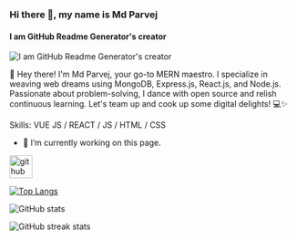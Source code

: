 ### Hi there 👋, my name is Md Parvej
#### I am GitHub Readme Generator's creator
![I am GitHub Readme Generator's creator](https://arturssmirnovs.github.io/github-profile-readme-generator/images/banner.png)

👋 Hey there! I'm Md Parvej, your go-to MERN maestro. I specialize in weaving web dreams using MongoDB, Express.js, React.js, and Node.js. Passionate about problem-solving, I dance with open source and relish continuous learning. Let's team up and cook up some digital delights! 💻✨

Skills: VUE JS / REACT / JS / HTML / CSS

- 🔭 I’m currently working on this page. 


[<img src='https://cdn.jsdelivr.net/npm/simple-icons@3.0.1/icons/github.svg' alt='github' height='40'>](https://github.com/parvejme)  

[![Top Langs](https://github-readme-stats.vercel.app/api/top-langs/?username=parvejme)](https://github.com/anuraghazra/github-readme-stats)

![GitHub stats](https://github-readme-stats.vercel.app/api?username=parvejme&show_icons=true)  

![GitHub streak stats](https://streak-stats.demolab.com/?user=parvejme)  

